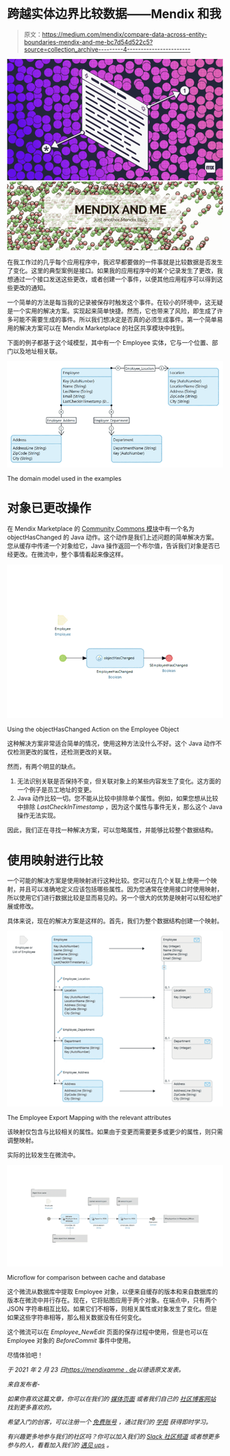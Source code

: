 # 跨越实体边界比较数据——Mendix 和我

> 原文：<https://medium.com/mendix/compare-data-across-entity-boundaries-mendix-and-me-bc7d54d522c5?source=collection_archive---------4----------------------->

![](img/5302ef856721723918500f27a708c287.png)![](img/664a6d88dfa1dbe645e0cdb1d02878a8.png)

在我工作过的几乎每个应用程序中，我迟早都要做的一件事就是比较数据是否发生了变化。这里的典型案例是接口。如果我的应用程序中的某个记录发生了更改，我想通过一个接口发送这些更改，或者创建一个事件，以便其他应用程序可以得到这些更改的通知。

一个简单的方法是每当我的记录被保存时触发这个事件。在较小的环境中，这无疑是一个实用的解决方案。实现起来简单快捷。然而，它也带来了风险，即生成了许多可能不需要生成的事件。所以我们想决定是否真的必须生成事件。第一个简单易用的解决方案可以在 Mendix Marketplace 的社区共享模块中找到。

下面的例子都基于这个域模型，其中有一个 Employee 实体，它与一个位置、部门以及地址相关联。

![](img/01a62acf10f10341c8c7c1d1efc1c25e.png)

The domain model used in the examples

# 对象已更改操作

在 Mendix Marketplace 的 [Community Commons 模块](https://marketplace.mendix.com/link/component/170)中有一个名为 objectHasChanged 的 Java 动作。这个动作是我们上述问题的简单解决方案。您从缓存中传递一个对象给它，Java 操作返回一个布尔值，告诉我们对象是否已经更改。在微流中，整个事情看起来像这样。

![](img/c627866ca291423e3302304aeb2bd0c5.png)

Using the objectHasChanged Action on the Employee Object

这种解决方案非常适合简单的情况，使用这种方法没什么不好。这个 Java 动作不仅检测更改的属性，还检测更改的关联。

然而，有两个明显的缺点。

1.  无法识别关联是否保持不变，但关联对象上的某些内容发生了变化。这方面的一个例子是员工地址的变更。
2.  Java 动作比较一切。您不能从比较中排除单个属性。例如，如果您想从比较中排除 *LastCheckInTimestamp* ，因为这个属性与事件无关，那么这个 Java 操作无法实现。

因此，我们正在寻找一种解决方案，可以忽略属性，并能够比较整个数据结构。

# 使用映射进行比较

一个可能的解决方案是使用映射进行这种比较。您可以在几个关联上使用一个映射，并且可以准确地定义应该包括哪些属性。因为您通常在使用接口时使用映射，所以使用它们进行数据比较是显而易见的。另一个很大的优势是映射可以轻松地扩展或修改。

具体来说，现在的解决方案是这样的。首先，我们为整个数据结构创建一个映射。

![](img/09d1cbc368cef645d3e3d0955af3866d.png)

The Employee Export Mapping with the relevant attributes

该映射仅包含与比较相关的属性。如果由于变更而需要更多或更少的属性，则只需调整映射。

实际的比较发生在微流中。

![](img/891f58675613d247d0dabe492b417e42.png)

Microflow for comparison between cache and database

这个微流从数据库中提取 Employee 对象，以便来自缓存的版本和来自数据库的版本在微流中并行存在。现在，它将贴图应用于两个对象。在端点中，只有两个 JSON 字符串相互比较。如果它们不相等，则相关属性或对象发生了变化。但是如果这些字符串相等，那么相关数据没有任何变化。

这个微流可以在 *Employee_NewEdit* 页面的保存过程中使用，但是也可以在 Employee 对象的 *BeforeCommit* 事件中使用。

尽情体验吧！

*于 2021 年 2 月 23 日*[*https://mendixamme . de*](https://mendixandme.de/index.php/2021/02/23/daten-vergleichen-ueber-die-entitaetsgrenzen-hinaus/)*以德语原文发表。*

*来自发布者-*

*如果你喜欢这篇文章，你可以在我们的* [*媒体页面*](https://medium.com/mendix) *或者我们自己的* [*社区博客网站*](https://developers.mendix.com/community-blog/) *找到更多喜欢的。*

*希望入门的创客，可以注册一个* [*免费账号*](https://signup.mendix.com/link/signup/?source=direct) *，通过我们的* [*学苑*](https://academy.mendix.com/link/home) *获得即时学习。*

*有兴趣更多地参与我们的社区吗？你可以加入我们的* [*Slack 社区频道*](https://join.slack.com/t/mendixcommunity/shared_invite/zt-hwhwkcxu-~59ywyjqHlUHXmrw5heqpQ) *或者想更多参与的人，看看加入我们的* [*遇见 ups*](https://developers.mendix.com/meetups/#meetupsNearYou) *。*
